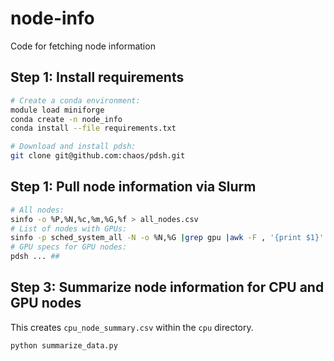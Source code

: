 # node-info
Code for fetching node information

## Step 1: Install requirements

```bash
# Create a conda environment:
module load miniforge
conda create -n node_info
conda install --file requirements.txt

# Download and install pdsh:
git clone git@github.com:chaos/pdsh.git

```

## Step 1: Pull node information via Slurm

```bash
# All nodes:
sinfo -o %P,%N,%c,%m,%G,%f > all_nodes.csv
# List of nodes with GPUs:
sinfo -p sched_system_all -N -o %N,%G |grep gpu |awk -F , '{print $1}' > hostname.gpu
# GPU specs for GPU nodes:
pdsh ... ##
```

## Step 3: Summarize node information for CPU and GPU nodes

This creates `cpu_node_summary.csv` within the `cpu` directory.
```bash
python summarize_data.py
```

